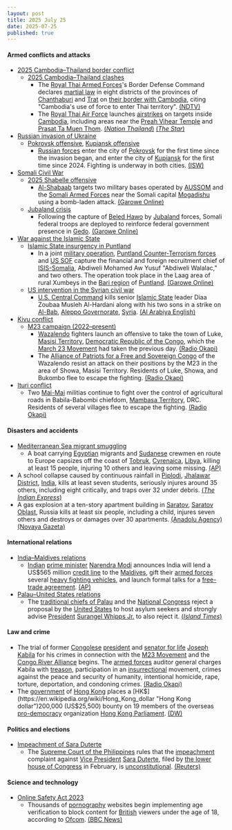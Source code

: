 ```yaml
---
layout: post
title: 2025 July 25
date: 2025-07-25
published: true
---
```



#### Armed conflicts and attacks

* [2025 Cambodia–Thailand border conflict](https://en.wikipedia.org/wiki/2025_Cambodia%E2%80%93Thailand_border_conflict "2025 Cambodia–Thailand border conflict")
  * [2025 Cambodia–Thailand clashes](https://en.wikipedia.org/wiki/2025_Cambodia%E2%80%93Thailand_clashes "2025 Cambodia–Thailand clashes")
    * The [Royal Thai Armed Forces](https://en.wikipedia.org/wiki/Royal_Thai_Armed_Forces "Royal Thai Armed Forces")'s Border Defense Command declares [martial law](https://en.wikipedia.org/wiki/Martial_law "Martial law") in eight districts of the provinces of [Chanthaburi](https://en.wikipedia.org/wiki/Chanthaburi_province "Chanthaburi province") and [Trat](https://en.wikipedia.org/wiki/Trat_province "Trat province") on [their border with Cambodia](https://en.wikipedia.org/wiki/Cambodia%E2%80%93Thailand_border "Cambodia–Thailand border"), citing "Cambodia's use of force to enter Thai territory". [(NDTV)](https://www.ndtv.com/world-news/thailand-declares-martial-law-in-8-districts-bordering-cambodia-after-deadly-clashes-news-agency-afp-8949722)
    * The [Royal Thai Air Force](https://en.wikipedia.org/wiki/Royal_Thai_Air_Force "Royal Thai Air Force") launches [airstrikes](https://en.wikipedia.org/wiki/Airstrike "Airstrike") on targets inside [Cambodia](https://en.wikipedia.org/wiki/Cambodia "Cambodia"), including areas near the [Preah Vihear Temple](https://en.wikipedia.org/wiki/Preah_Vihear_Temple "Preah Vihear Temple") and [Prasat Ta Muen Thom](https://en.wikipedia.org/wiki/Prasat_Ta_Muen_Thom "Prasat Ta Muen Thom"). [(*Nation Thailand*)](https://www.nationthailand.com/news/asean/40053066) [(*The Star*)](https://www.thestar.com.my/aseanplus/aseanplus-news/2025/07/25/thai-air-force-deploys-f-16s-to-bomb-cambodian-targets-in-three-key-strategic-areas)
* [Russian invasion of Ukraine](https://en.wikipedia.org/wiki/Russian_invasion_of_Ukraine "Russian invasion of Ukraine")
  * [Pokrovsk offensive](https://en.wikipedia.org/wiki/Pokrovsk_offensive "Pokrovsk offensive"), [Kupiansk offensive](https://en.wikipedia.org/wiki/Kupiansk_offensive "Kupiansk offensive")
    * [Russian forces](https://en.wikipedia.org/wiki/Russian_Armed_Forces "Russian Armed Forces") enter the city of [Pokrovsk](https://en.wikipedia.org/wiki/Pokrovsk "Pokrovsk") for the first time since the invasion began, and enter the city of [Kupiansk](https://en.wikipedia.org/wiki/Kupiansk "Kupiansk") for the first time since 2024. Fighting is underway in both cities. [(ISW)](https://www.understandingwar.org/backgrounder/russian-offensive-campaign-assessment-july-25-2025)
* [Somali Civil War](https://en.wikipedia.org/wiki/Somali_Civil_War "Somali Civil War")
  * [2025 Shabelle offensive](https://en.wikipedia.org/wiki/2025_Shabelle_offensive "2025 Shabelle offensive")
    * [Al-Shabaab](https://en.wikipedia.org/wiki/Al-Shabaab_%28militant_group%29 "Al-Shabaab (militant group)") targets two military bases operated by [AUSSOM](https://en.wikipedia.org/wiki/AUSSOM "AUSSOM") and the [Somali Armed Forces](https://en.wikipedia.org/wiki/Somali_Armed_Forces "Somali Armed Forces") near the Somali capital [Mogadishu](https://en.wikipedia.org/wiki/Mogadishu "Mogadishu") using a bomb-laden attack. [(Garowe Online)](https://www.garoweonline.com/en/news/somalia/al-shabaab-targets-military-bases-near-somali-capital-with-bomb-laden-assault)
  * [Jubaland crisis](https://en.wikipedia.org/wiki/Jubaland_crisis "Jubaland crisis")
    * Following the capture of [Beled Hawo](https://en.wikipedia.org/wiki/Beled_Hawo "Beled Hawo") by [Jubaland](https://en.wikipedia.org/wiki/Jubaland "Jubaland") forces, Somali federal troops are deployed to reinforce federal government presence in [Gedo](https://en.wikipedia.org/wiki/Gedo "Gedo"). [(Garowe Online)](https://www.garoweonline.com/en/news/somalia/somalia-federal-troop-deployment-sparks-fears-of-renewed-conflict-in-gedo-region)
* [War against the Islamic State](https://en.wikipedia.org/wiki/War_against_the_Islamic_State "War against the Islamic State")
  * [Islamic State insurgency in Puntland](https://en.wikipedia.org/wiki/Islamic_State_insurgency_in_Puntland "Islamic State insurgency in Puntland")
    * In a joint [military operation](https://en.wikipedia.org/wiki/Military_operation "Military operation"), [Puntland Counter-Terrorism forces](https://en.wikipedia.org/wiki/Puntland_counter-terrorism_operations "Puntland counter-terrorism operations") and [US SOF](https://en.wikipedia.org/wiki/US_SOF "US SOF") capture the financial and foreign recruitment chief of [ISIS-Somalia](https://en.wikipedia.org/wiki/ISIS-Somalia "ISIS-Somalia"), Abdiweli Mohamed Aw Yusuf "Abdiweli Walalac," and two others. The operation took place in the Laag area of rural Xumbeys in the [Bari region](https://en.wikipedia.org/wiki/Bari_Region "Bari Region") of [Puntland](https://en.wikipedia.org/wiki/Puntland "Puntland"). [(Garowe Online)](https://www.garoweonline.com/en/news/somalia/somalia-puntland-forces-with-u-s-support-capture-senior-isis-leader)
  * [US intervention in the Syrian civil war](https://en.wikipedia.org/wiki/US_intervention_in_the_Syrian_civil_war "US intervention in the Syrian civil war")
    * [U.S. Central Command](https://en.wikipedia.org/wiki/United_States_Central_Command "United States Central Command") kills senior [Islamic State](https://en.wikipedia.org/wiki/Islamic_State "Islamic State") leader Diaa Zoubaa Musleh Al-Hardani along with his two sons in a strike on [Al-Bab](https://en.wikipedia.org/wiki/Al-Bab "Al-Bab"), [Aleppo Governorate](https://en.wikipedia.org/wiki/Aleppo_Governorate "Aleppo Governorate"), [Syria](https://en.wikipedia.org/wiki/Syria "Syria"). [(Al Arabiya English)](https://english.alarabiya.net/News/middle-east/2025/07/25/us-centcom-says-it-killed-senior-isis-leader-in-syria)
* [Kivu conflict](https://en.wikipedia.org/wiki/Kivu_conflict "Kivu conflict")
  * [M23 campaign (2022–present)](https://en.wikipedia.org/wiki/M23_campaign_%282022%E2%80%93present%29 "M23 campaign (2022–present)")
    * [Wazalendo](https://en.wikipedia.org/wiki/Wazalendo "Wazalendo") fighters launch an offensive to take the town of Luke, [Masisi Territory](https://en.wikipedia.org/wiki/Masisi_Territory "Masisi Territory"), [Democratic Republic of the Congo](https://en.wikipedia.org/wiki/Democratic_Republic_of_the_Congo "Democratic Republic of the Congo"), which the [March 23 Movement](https://en.wikipedia.org/wiki/March_23_Movement "March 23 Movement") had taken the previous day. [(Radio Okapi)](https://www.radiookapi.net/2025/07/25/actualite/securite/nord-kivu-violents-affrontements-entre-m23-et-groupes-armes-locaux)
    * The [Alliance of Patriots for a Free and Sovereign Congo](https://en.wikipedia.org/wiki/Alliance_of_Patriots_for_a_Free_and_Sovereign_Congo "Alliance of Patriots for a Free and Sovereign Congo") of the Wazalendo resist an attack on their positions by the M23 in the area of Showa, Masisi Territory. Residents of Luke, Showa, and Bukombo flee to escape the fighting. [(Radio Okapi)](https://www.radiookapi.net/2025/07/25/actualite/securite/nord-kivu-violents-affrontements-entre-m23-et-groupes-armes-locaux)
* [Ituri conflict](https://en.wikipedia.org/wiki/Ituri_conflict "Ituri conflict")
  * Two [Mai-Mai](https://en.wikipedia.org/wiki/Mai-Mai "Mai-Mai") militias continue to fight over the control of agricultural roads in Babila-Babombi chiefdom, [Mambasa Territory](https://en.wikipedia.org/wiki/Mambasa_Territory "Mambasa Territory"), DRC. Residents of several villages flee to escape the fighting. [(Radio Okapi)](https://www.radiookapi.net/2025/07/25/actualite/securite/ituri-affrontements-entre-factions-mai-mai-mambasa-des-milliers-de)

#### Disasters and accidents

* [Mediterranean Sea migrant smuggling](https://en.wikipedia.org/wiki/Mediterranean_Sea_migrant_smuggling "Mediterranean Sea migrant smuggling")
  * A boat carrying [Egyptian](https://en.wikipedia.org/wiki/Egypt "Egypt") migrants and [Sudanese](https://en.wikipedia.org/wiki/Sudan "Sudan") crewmen en route to Europe capsizes off the coast of [Tobruk](https://en.wikipedia.org/wiki/Tobruk "Tobruk"), [Cyrenaica](https://en.wikipedia.org/wiki/Cyrenaica "Cyrenaica"), [Libya](https://en.wikipedia.org/wiki/Libya "Libya"), killing at least 15 people, injuring 10 others and leaving some missing. [(AP)](https://apnews.com/article/migrants-libya-boat-egyptians-europe-boat-coast-sea-3d0a471e7fde93dadc1706fdc3c09ce3)
* A school collapse caused by continuous rainfall in [Piplodi](https://en.wikipedia.org/wiki/Piplodi "Piplodi"), [Jhalawar District](https://en.wikipedia.org/wiki/Jhalawar_District "Jhalawar District"), [India](https://en.wikipedia.org/wiki/India "India"), kills at least seven students, seriously injures around 35 others, including eight critically, and traps over 32 under debris. [(*The Indian Express*)](https://indianexpress.com/article/india/rajasthan-school-building-collapse-jhalawar-children-trapped-toll-rescue-ops-10148248/)
* A gas explosion at a ten-story apartment building in [Saratov](https://en.wikipedia.org/wiki/Saratov "Saratov"), [Saratov Oblast](https://en.wikipedia.org/wiki/Saratov_Oblast "Saratov Oblast"), Russia kills at least six people, including a child, injures seven others and destroys or damages over 30 apartments. [(Anadolu Agency)](https://www.aa.com.tr/en/asia-pacific/5-killed-7-injured-in-gas-explosion-in-russias-city-of-saratov/3642086) [(Novaya Gazeta)](https://novayagazeta.eu/articles/2025/07/25/four-dead-as-block-of-flats-in-russian-city-of-saratov-partially-collapses-after-suspected-gas-explosion-en-news)

#### International relations

* [India–Maldives relations](https://en.wikipedia.org/wiki/India%E2%80%93Maldives_relations "India–Maldives relations")
  * [Indian](https://en.wikipedia.org/wiki/India "India") [prime minister](https://en.wikipedia.org/wiki/Prime_Minister_of_India "Prime Minister of India") [Narendra Modi](https://en.wikipedia.org/wiki/Narendra_Modi "Narendra Modi") announces India will lend a US$565 million [credit line](https://en.wikipedia.org/wiki/Line_of_credit "Line of credit") to the [Maldives](https://en.wikipedia.org/wiki/Maldives "Maldives"), gift their [armed forces](https://en.wikipedia.org/wiki/Maldives_National_Defence_Force "Maldives National Defence Force") several [heavy fighting vehicles](https://en.wikipedia.org/wiki/Infantry_fighting_vehicles "Infantry fighting vehicles"), and launch formal talks for a [free-trade agreement](https://en.wikipedia.org/wiki/Free-trade_agreement "Free-trade agreement"). [(AP)](https://apnews.com/article/india-maldives-modi-muizzu-credit-independence-ad1834dc3f26e74890b25d743639f177)
* [Palau–United States relations](https://en.wikipedia.org/wiki/Palau%E2%80%93United_States_relations "Palau–United States relations")
  * The [traditional chiefs of Palau](https://en.wikipedia.org/wiki/Traditional_chiefs_of_Palau "Traditional chiefs of Palau") and the [National Congress](https://en.wikipedia.org/wiki/Palau_National_Congress "Palau National Congress") reject a proposal by the [United States](https://en.wikipedia.org/wiki/United_States "United States") to host asylum seekers and strongly advise [President](https://en.wikipedia.org/wiki/President_of_Palau "President of Palau") [Surangel Whipps Jr.](https://en.wikipedia.org/wiki/Surangel_Whipps_Jr. "Surangel Whipps Jr.") to also reject it. [(*Island Times*)](https://islandtimes.org/palau-leaders-reject-u-s-proposal-to-host-asylum-seekers/)

#### Law and crime

* The trial of former [Congolese](https://en.wikipedia.org/wiki/Democratic_Republic_of_the_Congo "Democratic Republic of the Congo") [president](https://en.wikipedia.org/wiki/President_of_the_Democratic_Republic_of_the_Congo "President of the Democratic Republic of the Congo") and [senator for life](https://en.wikipedia.org/wiki/Senator_for_life "Senator for life") [Joseph Kabila](https://en.wikipedia.org/wiki/Joseph_Kabila "Joseph Kabila") for his crimes in connection with the [M23 Movement](https://en.wikipedia.org/wiki/March_23_Movement "March 23 Movement") and the [Congo River Alliance](https://en.wikipedia.org/wiki/Congo_River_Alliance "Congo River Alliance") begins. The [armed forces](https://en.wikipedia.org/wiki/Armed_Forces_of_the_Democratic_Republic_of_the_Congo "Armed Forces of the Democratic Republic of the Congo") auditor general charges Kabila with [treason](https://en.wikipedia.org/wiki/Treason "Treason"), participation in an [insurrectional](https://en.wikipedia.org/wiki/Insurrection "Insurrection") movement, crimes against the peace and security of humanity, intentional homicide, rape, torture, deportation, and condoning crimes. [(Radio Okapi)](https://www.radiookapi.net/2025/07/25/actualite/justice/rdc-ouverture-du-proces-de-joseph-kabila-ce-vendredi-devant-la-haute)
* The [government](https://en.wikipedia.org/wiki/Government_of_Hong_Kong "Government of Hong Kong") of [Hong Kong](https://en.wikipedia.org/wiki/Hong_Kong "Hong Kong") places a [HK$](https://en.wikipedia.org/wiki/Hong_Kong_dollar "Hong Kong dollar")200,000 (US$25,500) bounty on 19 members of the overseas [pro-democracy](https://en.wikipedia.org/wiki/Pro-democracy_camp_%28Hong_Kong%29 "Pro-democracy camp (Hong Kong)") organization [Hong Kong Parliament](https://en.wikipedia.org/wiki/Hong_Kong_Parliament_Electoral_Organizing_Committee "Hong Kong Parliament Electoral Organizing Committee"). [(DW)](https://www.dw.com/en/hong-kong-places-bounty-on-19-pro-democracy-activists/a-73407151)

#### Politics and elections

* [Impeachment of Sara Duterte](https://en.wikipedia.org/wiki/Impeachment_of_Sara_Duterte "Impeachment of Sara Duterte")
  * The [Supreme Court of the Philippines](https://en.wikipedia.org/wiki/Supreme_Court_of_the_Philippines "Supreme Court of the Philippines") rules that the [impeachment](https://en.wikipedia.org/wiki/Impeachment_in_the_Philippines "Impeachment in the Philippines") complaint against [Vice President](https://en.wikipedia.org/wiki/Vice_President_of_the_Philippines "Vice President of the Philippines") [Sara Duterte](https://en.wikipedia.org/wiki/Sara_Duterte "Sara Duterte"), filed by [the lower house of Congress](https://en.wikipedia.org/wiki/House_of_Representatives_of_the_Philippines "House of Representatives of the Philippines") in February, is [unconstitutional](https://en.wikipedia.org/wiki/Constitution_of_the_Philippines "Constitution of the Philippines"). [(Reuters)](https://www.reuters.com/world/asia-pacific/philippine-supreme-court-voids-impeachment-complaint-against-vp-duterte-2025-07-25/)

#### Science and technology

* [Online Safety Act 2023](https://en.wikipedia.org/wiki/Online_Safety_Act_2023 "Online Safety Act 2023")
  * Thousands of [pornography](https://en.wikipedia.org/wiki/Pornography "Pornography") websites begin implementing age verification to block content for [British](https://en.wikipedia.org/wiki/United_Kingdom "United Kingdom") viewers under the age of 18, according to [Ofcom](https://en.wikipedia.org/wiki/Ofcom "Ofcom"). [(BBC News)](https://www.bbc.co.uk/news/articles/c24v4dl5r16o)
